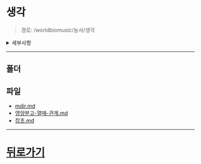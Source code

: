 # 생각
> 경로: /worldbiomusic/농사/생각
<details>
<summary>세부사항</summary>

- 폴더: 0
- 파일: 3
</details>

---


## 폴더

## 파일
- [mdir.md](./mdir.md)
- [영양분고-열매-관계.md](./영양분고-열매-관계.md)
- [잡초.md](./잡초.md)
---
# [뒤로가기](../mdir.md)
